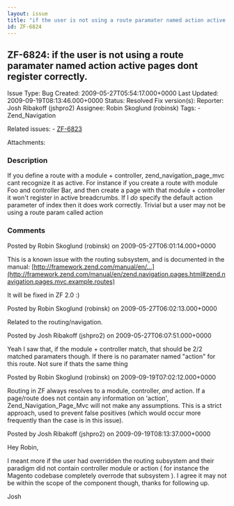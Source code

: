 ```yaml
---
layout: issue
title: "if the user is not using a route paramater named action active pages dont register correctly."
id: ZF-6824
---
```


ZF-6824: if the user is not using a route paramater named action active pages dont register correctly.
------------------------------------------------------------------------------------------------------

 Issue Type: Bug Created: 2009-05-27T05:54:17.000+0000 Last Updated: 2009-09-19T08:13:46.000+0000 Status: Resolved Fix version(s): 
 Reporter:  Josh Ribakoff (jshpro2)  Assignee:  Robin Skoglund (robinsk)  Tags: - Zend\_Navigation
 
 Related issues: - [ZF-6823](/issues/browse/ZF-6823)
 
 Attachments: 
### Description

If you define a route with a module + controller, zend\_navigation\_page\_mvc cant recognize it as active. For instance if you create a route with module Foo and controller Bar, and then create a page with that module + controller it won't register in active breadcrumbs. If I _do_ specify the default action parameter of index then it does work correctly. Trivial but a user may not be using a route param called action

 

 

### Comments

Posted by Robin Skoglund (robinsk) on 2009-05-27T06:01:14.000+0000

This is a known issue with the routing subsystem, and is documented in the manual: [http://framework.zend.com/manual/en/…](http://framework.zend.com/manual/en/zend.navigation.pages.html#zend.navigation.pages.mvc.example.routes)

It will be fixed in ZF 2.0 :)

 

 

Posted by Robin Skoglund (robinsk) on 2009-05-27T06:02:13.000+0000

Related to the routing/navigation.

 

 

Posted by Josh Ribakoff (jshpro2) on 2009-05-27T06:07:51.000+0000

Yeah I saw that, if the module + controller match, that should be 2/2 matched paramaters though. If there is no paramater named "action" for this route. Not sure if thats the same thing

 

 

Posted by Robin Skoglund (robinsk) on 2009-09-19T07:02:12.000+0000

Routing in ZF always resolves to a module, controller, _and_ action. If a page/route does not contain any information on 'action', Zend\_Navigation\_Page\_Mvc will not make any assumptions. This is a strict approach, used to prevent false positives (which would occur more frequently than the case is in this issue).

 

 

Posted by Josh Ribakoff (jshpro2) on 2009-09-19T08:13:37.000+0000

Hey Robin,

I meant more if the user had overridden the routing subsystem and their paradigm did not contain controller module or action ( for instance the Magento codebase completely overrode that subsystem ). I agree it may not be within the scope of the component though, thanks for following up.

Josh

 

 